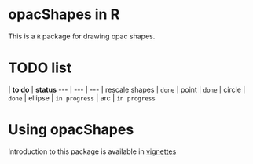 # opacShapes in R
This is a `R` package for drawing opac shapes.

# TODO list
| __to do__ | __status__
--- | --- | ---
| rescale shapes | `done`
| point | `done`
| circle | `done`
| ellipse | `in progress`
| arc | `in progress`

# Using opacShapes
Introduction to this package is available in [vignettes](./vignettes/opacShapes.md)

